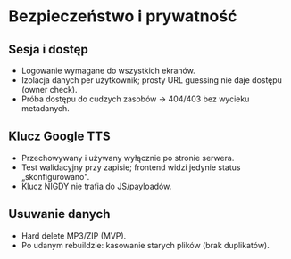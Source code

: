 # Bezpieczeństwo i prywatność

## Sesja i dostęp

- Logowanie wymagane do wszystkich ekranów.
- Izolacja danych per użytkownik; prosty URL guessing nie daje dostępu (owner check).
- Próba dostępu do cudzych zasobów → 404/403 bez wycieku metadanych.

## Klucz Google TTS

- Przechowywany i używany wyłącznie po stronie serwera.
- Test walidacyjny przy zapisie; frontend widzi jedynie status „skonfigurowano".
- Klucz NIGDY nie trafia do JS/payloadów.

## Usuwanie danych

- Hard delete MP3/ZIP (MVP).
- Po udanym rebuildzie: kasowanie starych plików (brak duplikatów).
